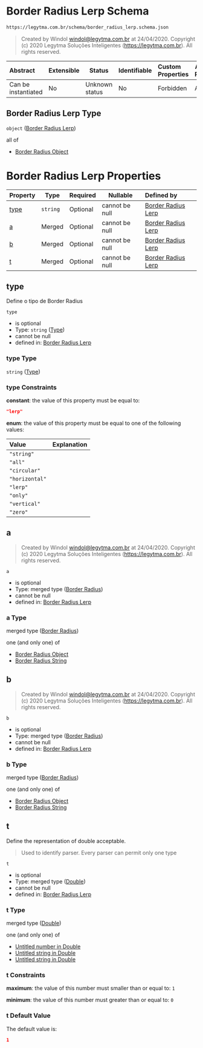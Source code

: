 # Border Radius Lerp Schema

```txt
https://legytma.com.br/schema/border_radius_lerp.schema.json
```




> Created by Windol [windol@legytma.com.br](mailto:windol@legytma.com.br) at 24/04/2020.
> Copyright (c) 2020 Legytma Soluções Inteligentes (<https://legytma.com.br>). All rights reserved.
>

| Abstract            | Extensible | Status         | Identifiable | Custom Properties | Additional Properties | Access Restrictions | Defined In                                                                                        |
| :------------------ | ---------- | -------------- | ------------ | :---------------- | --------------------- | ------------------- | ------------------------------------------------------------------------------------------------- |
| Can be instantiated | No         | Unknown status | No           | Forbidden         | Allowed               | none                | [border_radius_lerp.schema.json](../schema/border_radius_lerp.schema.json "open original schema") |

## Border Radius Lerp Type

`object` ([Border Radius Lerp](border_radius_lerp.md))

all of

-   [Border Radius Object](border_radius-oneof-border-radius-object.md "check type definition")

# Border Radius Lerp Properties

| Property      | Type     | Required | Nullable       | Defined by                                                                                                                                            |
| :------------ | -------- | -------- | -------------- | :---------------------------------------------------------------------------------------------------------------------------------------------------- |
| [type](#type) | `string` | Optional | cannot be null | [Border Radius Lerp](border_radius_geometry-definitions-type.md "https&#x3A;//legytma.com.br/schema/border_radius_lerp.schema.json#/properties/type") |
| [a](#a)       | Merged   | Optional | cannot be null | [Border Radius Lerp](border_radius_lerp-properties-border-radius.md "https&#x3A;//legytma.com.br/schema/border_radius.schema.json#/properties/a")     |
| [b](#b)       | Merged   | Optional | cannot be null | [Border Radius Lerp](border_radius_lerp-properties-border-radius-1.md "https&#x3A;//legytma.com.br/schema/border_radius.schema.json#/properties/b")   |
| [t](#t)       | Merged   | Optional | cannot be null | [Border Radius Lerp](app_bar_theme-properties-double.md "https&#x3A;//legytma.com.br/schema/double.schema.json#/properties/t")                        |

## type

Define o tipo de Border Radius


`type`

-   is optional
-   Type: `string` ([Type](border_radius_geometry-definitions-type.md))
-   cannot be null
-   defined in: [Border Radius Lerp](border_radius_geometry-definitions-type.md "https&#x3A;//legytma.com.br/schema/border_radius_lerp.schema.json#/properties/type")

### type Type

`string` ([Type](border_radius_geometry-definitions-type.md))

### type Constraints

**constant**: the value of this property must be equal to:

```json
"lerp"
```

**enum**: the value of this property must be equal to one of the following values:

| Value          | Explanation |
| :------------- | ----------- |
| `"string"`     |             |
| `"all"`        |             |
| `"circular"`   |             |
| `"horizontal"` |             |
| `"lerp"`       |             |
| `"only"`       |             |
| `"vertical"`   |             |
| `"zero"`       |             |

## a




> Created by Windol [windol@legytma.com.br](mailto:windol@legytma.com.br) at 24/04/2020.
> Copyright (c) 2020 Legytma Soluções Inteligentes (<https://legytma.com.br>). All rights reserved.
>

`a`

-   is optional
-   Type: merged type ([Border Radius](border_radius_lerp-properties-border-radius-1.md))
-   cannot be null
-   defined in: [Border Radius Lerp](border_radius_lerp-properties-border-radius-1.md "https&#x3A;//legytma.com.br/schema/border_radius.schema.json#/properties/a")

### a Type

merged type ([Border Radius](border_radius_lerp-properties-border-radius-1.md))

one (and only one) of

-   [Border Radius Object](border_radius-oneof-border-radius-object.md "check type definition")
-   [Border Radius String](border_radius-oneof-border-radius-string.md "check type definition")

## b




> Created by Windol [windol@legytma.com.br](mailto:windol@legytma.com.br) at 24/04/2020.
> Copyright (c) 2020 Legytma Soluções Inteligentes (<https://legytma.com.br>). All rights reserved.
>

`b`

-   is optional
-   Type: merged type ([Border Radius](border_radius_lerp-properties-border-radius-1.md))
-   cannot be null
-   defined in: [Border Radius Lerp](border_radius_lerp-properties-border-radius-1.md "https&#x3A;//legytma.com.br/schema/border_radius.schema.json#/properties/b")

### b Type

merged type ([Border Radius](border_radius_lerp-properties-border-radius-1.md))

one (and only one) of

-   [Border Radius Object](border_radius-oneof-border-radius-object.md "check type definition")
-   [Border Radius String](border_radius-oneof-border-radius-string.md "check type definition")

## t

Define the representation of double acceptable.


> Used to identify parser. Every parser can permit only one type
>

`t`

-   is optional
-   Type: merged type ([Double](app_bar_theme-properties-double.md))
-   cannot be null
-   defined in: [Border Radius Lerp](app_bar_theme-properties-double.md "https&#x3A;//legytma.com.br/schema/double.schema.json#/properties/t")

### t Type

merged type ([Double](app_bar_theme-properties-double.md))

one (and only one) of

-   [Untitled number in Double](double-oneof-0.md "check type definition")
-   [Untitled string in Double](double-oneof-1.md "check type definition")
-   [Untitled string in Double](double-oneof-2.md "check type definition")

### t Constraints

**maximum**: the value of this number must smaller than or equal to: `1`

**minimum**: the value of this number must greater than or equal to: `0`

### t Default Value

The default value is:

```json
1
```

